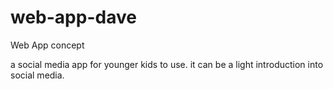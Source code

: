 # web-app-dave

Web App concept

a social media app for younger kids to use. it can be a light introduction into social media.
